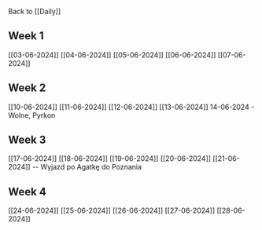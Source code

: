 Back to [[Daily]]

## Week 1

[[03-06-2024]]
[[04-06-2024]]
[[05-06-2024]]
[[06-06-2024]]
[[07-06-2024]]

## Week 2 
[[10-06-2024]]
[[11-06-2024]]
[[12-06-2024]]
[[13-06-2024]]
14-06-2024 - Wolne, Pyrkon 

## Week 3

[[17-06-2024]]
[[18-06-2024]]
[[19-06-2024]]
[[20-06-2024]]
[[21-06-2024]] -- Wyjazd po Agatkę do Poznania

## Week 4
[[24-06-2024]]
[[25-06-2024]]
[[26-06-2024]]
[[27-06-2024]]
[[28-06-2024]]